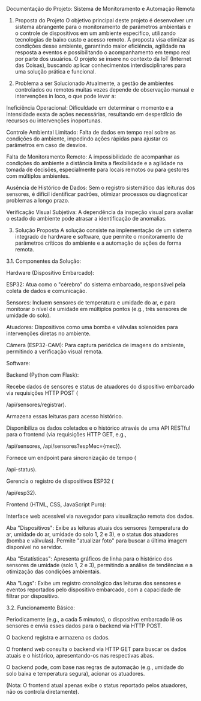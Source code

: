 Documentação do Projeto: Sistema de Monitoramento e Automação Remota
1. Proposta do Projeto
O objetivo principal deste projeto é desenvolver um sistema abrangente para o monitoramento de parâmetros ambientais e o controle de dispositivos em um ambiente específico, utilizando tecnologias de baixo custo e acesso remoto. A proposta visa otimizar as condições desse ambiente, garantindo maior eficiência, agilidade na resposta a eventos e possibilitando o acompanhamento em tempo real por parte dos usuários. O projeto se insere no contexto da IoT (Internet das Coisas), buscando aplicar conhecimentos interdisciplinares para uma solução prática e funcional.

2. Problema a ser Solucionado
Atualmente, a gestão de ambientes controlados ou remotos muitas vezes depende de observação manual e intervenções in loco, o que pode levar a:

Ineficiência Operacional: Dificuldade em determinar o momento e a intensidade exata de ações necessárias, resultando em desperdício de recursos ou intervenções inoportunas.

Controle Ambiental Limitado: Falta de dados em tempo real sobre as condições do ambiente, impedindo ações rápidas para ajustar os parâmetros em caso de desvios.

Falta de Monitoramento Remoto: A impossibilidade de acompanhar as condições do ambiente a distância limita a flexibilidade e a agilidade na tomada de decisões, especialmente para locais remotos ou para gestores com múltiplos ambientes.

Ausência de Histórico de Dados: Sem o registro sistemático das leituras dos sensores, é difícil identificar padrões, otimizar processos ou diagnosticar problemas a longo prazo.

Verificação Visual Subjetiva: A dependência da inspeção visual para avaliar o estado do ambiente pode atrasar a identificação de anomalias.

3. Solução Proposta
A solução consiste na implementação de um sistema integrado de hardware e software, que permite o monitoramento de parâmetros críticos do ambiente e a automação de ações de forma remota.

3.1. Componentes da Solução:

Hardware (Dispositivo Embarcado):

ESP32: Atua como o "cérebro" do sistema embarcado, responsável pela coleta de dados e comunicação.


Sensores: Incluem sensores de temperatura e umidade do ar, e para monitorar o nível de umidade em múltiplos pontos (e.g., três sensores de umidade do solo).


Atuadores: Dispositivos como uma bomba e válvulas solenoides para intervenções diretas no ambiente.



Câmera (ESP32-CAM): Para captura periódica de imagens do ambiente, permitindo a verificação visual remota.

Software:

Backend (Python com Flask):

Recebe dados de sensores e status de atuadores do dispositivo embarcado via requisições HTTP POST (

/api/sensores/registrar).

Armazena essas leituras para acesso histórico.

Disponibiliza os dados coletados e o histórico através de uma API RESTful para o frontend (via requisições HTTP GET, e.g., 

/api/sensores, /api/sensores?espMec={mec}).


Fornece um endpoint para sincronização de tempo (

/api-status).

Gerencia o registro de dispositivos ESP32 (

/api/esp32).

Frontend (HTML, CSS, JavaScript Puro):

Interface web acessível via navegador para visualização remota dos dados.

Aba "Dispositivos": Exibe as leituras atuais dos sensores (temperatura do ar, umidade do ar, umidade do solo 1, 2 e 3), e o status dos atuadores (bomba e válvulas). Permite "atualizar foto" para buscar a última imagem disponível no servidor.

Aba "Estatísticas": Apresenta gráficos de linha para o histórico dos sensores de umidade (solo 1, 2 e 3), permitindo a análise de tendências e a otimização das condições ambientais.

Aba "Logs": Exibe um registro cronológico das leituras dos sensores e eventos reportados pelo dispositivo embarcado, com a capacidade de filtrar por dispositivo.

3.2. Funcionamento Básico:

Periodicamente (e.g., a cada 5 minutos), o dispositivo embarcado lê os sensores e envia esses dados para o backend via HTTP POST.


O backend registra e armazena os dados.

O frontend web consulta o backend via HTTP GET para buscar os dados atuais e o histórico, apresentando-os nas respectivas abas.

O backend pode, com base nas regras de automação (e.g., umidade do solo baixa e temperatura segura), acionar os atuadores. 

(Nota: O frontend atual apenas exibe o status reportado pelos atuadores, não os controla diretamente).